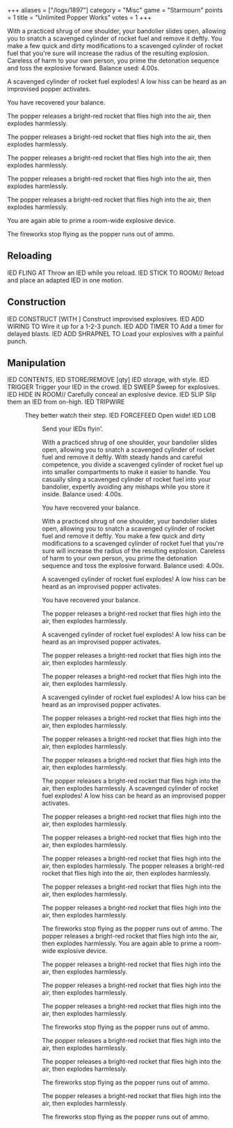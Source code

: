 +++
aliases = ["/logs/1897"]
category = "Misc"
game = "Starmourn"
points = 1
title = "Unlimited Popper Works"
votes = 1
+++

With a practiced shrug of one shoulder, your bandolier slides open, allowing you to snatch a scavenged cylinder of rocket fuel and remove it deftly.
You make a few quick and dirty modifications to a scavenged cylinder of rocket fuel that you're sure will increase the radius of the resulting explosion. Careless of harm to your own person, you prime the detonation sequence and toss the explosive forward.
Balance used: 4.00s.

A scavenged cylinder of rocket fuel explodes!
A low hiss can be heard as an improvised popper activates.

You have recovered your balance.

The popper releases a bright-red rocket that flies high into the air, then explodes harmlessly.

The popper releases a bright-red rocket that flies high into the air, then explodes harmlessly.

The popper releases a bright-red rocket that flies high into the air, then explodes harmlessly.

The popper releases a bright-red rocket that flies high into the air, then explodes harmlessly.

The popper releases a bright-red rocket that flies high into the air, then explodes harmlessly.

You are again able to prime a room-wide explosive device.

The fireworks stop flying as the popper runs out of ammo.

Reloading
---------
IED FLING <bomb> AT <target>                      Throw an IED while you reload.
IED STICK <bomb> TO ROOM/<prop>/<exit>            Reload and place an adapted IED in one motion.
 
Construction
------------
IED CONSTRUCT <type> [WITH <mod>]                 Construct improvised explosives.
IED ADD WIRING TO <bomb>                          Wire it up for a 1-2-3 punch.
IED ADD TIMER TO <bomb>                           Add a timer for delayed blasts.
IED ADD SHRAPNEL TO <bomb>                        Load your explosives with a painful punch.
 
Manipulation
------------
IED CONTENTS, IED STORE/REMOVE [qty] <bomb>       IED storage, with style.
IED TRIGGER <bomb>                                Trigger your IED in the crowd.
IED SWEEP                                         Sweep for explosives.
IED HIDE <bomb> IN ROOM/<prop>/<exit>             Carefully conceal an explosive device.
IED SLIP <target> <bomb>                          Slip them an IED from on-high.
IED TRIPWIRE <bomb> <dir>                         They better watch their step.
IED FORCEFEED <target> <bomb>                     Open wide!
IED LOB <bomb> <dir>                              Send your IEDs flyin'.

With a practiced shrug of one shoulder, your bandolier slides open, allowing you to snatch a scavenged cylinder of rocket fuel and remove it deftly.
With steady hands and careful competence, you divide a scavenged cylinder of rocket fuel up into smaller compartments to make it easier to handle.
You casually sling a scavenged cylinder of rocket fuel into your bandolier, expertly avoiding any mishaps while you store it inside.
Balance used: 4.00s.

You have recovered your balance.

With a practiced shrug of one shoulder, your bandolier slides open, allowing you to snatch a scavenged cylinder of rocket fuel and remove it deftly.
You make a few quick and dirty modifications to a scavenged cylinder of rocket fuel that you're sure will increase the radius of the resulting explosion. Careless of harm to your own person, you prime the detonation sequence and toss the explosive forward.
Balance used: 4.00s.

A scavenged cylinder of rocket fuel explodes!
A low hiss can be heard as an improvised popper activates.

You have recovered your balance.

The popper releases a bright-red rocket that flies high into the air, then explodes harmlessly.

A scavenged cylinder of rocket fuel explodes!
A low hiss can be heard as an improvised popper activates.

The popper releases a bright-red rocket that flies high into the air, then explodes harmlessly.

The popper releases a bright-red rocket that flies high into the air, then explodes harmlessly.

A scavenged cylinder of rocket fuel explodes!
A low hiss can be heard as an improvised popper activates.

The popper releases a bright-red rocket that flies high into the air, then explodes harmlessly.

The popper releases a bright-red rocket that flies high into the air, then explodes harmlessly.

The popper releases a bright-red rocket that flies high into the air, then explodes harmlessly.

The popper releases a bright-red rocket that flies high into the air, then explodes harmlessly.
A scavenged cylinder of rocket fuel explodes!
A low hiss can be heard as an improvised popper activates.

The popper releases a bright-red rocket that flies high into the air, then explodes harmlessly.

The popper releases a bright-red rocket that flies high into the air, then explodes harmlessly.

The popper releases a bright-red rocket that flies high into the air, then explodes harmlessly.
The popper releases a bright-red rocket that flies high into the air, then explodes harmlessly.

The popper releases a bright-red rocket that flies high into the air, then explodes harmlessly.

The popper releases a bright-red rocket that flies high into the air, then explodes harmlessly.

The fireworks stop flying as the popper runs out of ammo.
The popper releases a bright-red rocket that flies high into the air, then explodes harmlessly.
You are again able to prime a room-wide explosive device.

The popper releases a bright-red rocket that flies high into the air, then explodes harmlessly.

The popper releases a bright-red rocket that flies high into the air, then explodes harmlessly.

The popper releases a bright-red rocket that flies high into the air, then explodes harmlessly.

The fireworks stop flying as the popper runs out of ammo.

The popper releases a bright-red rocket that flies high into the air, then explodes harmlessly.

The popper releases a bright-red rocket that flies high into the air, then explodes harmlessly.

The fireworks stop flying as the popper runs out of ammo.

The popper releases a bright-red rocket that flies high into the air, then explodes harmlessly.

The fireworks stop flying as the popper runs out of ammo.
